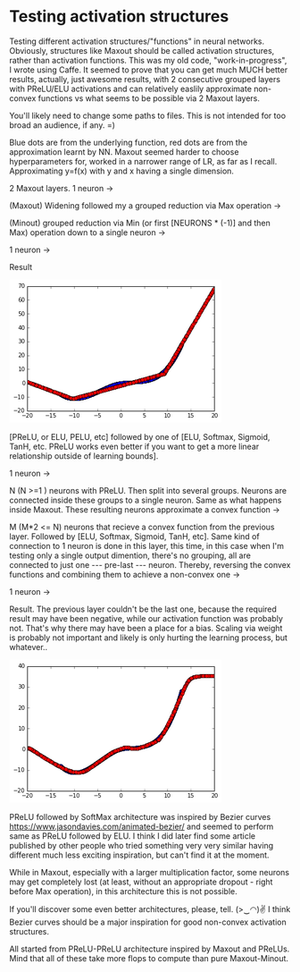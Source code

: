 # Testing activation structures
Testing different activation structures/"functions" in neural networks. Obviously, structures like Maxout should be called activation structures, rather than activation functions. This was my old code, "work-in-progress", I wrote using Caffe. It seemed to prove that you can get much MUCH better results, actually, just awesome results, with 2 consecutive grouped layers with PReLU/ELU activations and can relatively easlily approximate non-convex functions vs what seems to be possible via 2 Maxout layers.

You'll likely need to change some paths to files. This is not intended for too broad an audience, if any. =)

Blue dots are from the underlying function, red dots are from the approximation learnt by NN. Maxout seemed harder to choose hyperparameters for, worked in a narrower range of LR, as far as I recall. Approximating y=f(x) with y and x having a single dimension.


2 Maxout layers. 1 neuron ->

(Maxout) Widening followed my a grouped reduction via Max operation ->

(Minout) grouped reduction via Min (or first [NEURONS * (-1)] and then Max) operation down to a single neuron ->

1 neuron ->

Result

![2 maxout layers](2-maxout.png)



[PReLU, or ELU, PELU, etc] followed by one of [ELU, Softmax, Sigmoid, TanH, etc. PReLU works even better if you want to get a more linear relationship outside of learning bounds].

1 neuron ->

N  (N >=1 )  neurons with PReLU. Then split into several groups. Neurons are connected inside these groups to a single neuron. Same as what happens inside Maxout. These resulting neurons approximate a convex function ->

M  (M*2 <= N)  neurons that recieve a convex function from the previous layer. Followed by [ELU, Softmax, Sigmoid, TanH, etc]. Same kind of connection to 1 neuron is done in this layer, this time, in this case when I'm testing only a single output dimention, there's no grouping, all are connected to just one --- pre-last --- neuron. Thereby, reversing the convex functions and combining them to achieve a non-convex one ->

1 neuron ->

Result. The previous layer couldn't be the last one, because the required result may have been negative, while our activation function was probably not. That's why there may have been a place for a bias. Scaling via weight is probably not important and likely is only hurting the learning process, but whatever..

![PReLU followed by ELU, or Softmax](bezier-pyramid.png)




PReLU followed by SoftMax architecture was inspired by Bezier curves https://www.jasondavies.com/animated-bezier/ and seemed to perform same as PReLU followed by ELU. I think I did later find some article published by other people who tried something very very similar having different much less exciting inspiration, but can't find it at the moment.

While in Maxout, especially with a larger multiplication factor, some neurons may get completely lost (at least, without an appropriate dropout - right before Max operation), in this architecture this is not possible.

If you'll discover some even better architectures, please, tell. (>‿◠)✌ I think Bezier curves should be a major inspiration for good non-convex activation structures.

All started from PReLU-PReLU architecture inspired by Maxout and PReLUs. Mind that all of these take more flops to compute than pure Maxout-Minout.

